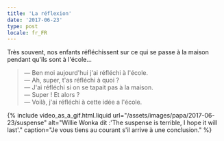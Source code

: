 ```yaml
---
title: 'La réflexion'
date: '2017-06-23'
type: post
locale: fr_FR
---
```


Très souvent, nos enfants réfléchissent sur ce qui se passe à la maison pendant qu'ils sont à l'école…

<!-- more -->

> — Ben moi aujourd'hui j'ai réfléchi à l'école.  
> — Ah, super, t'as réfléchi à quoi ?  
> — J'ai réfléchi si on se tapait pas à la maison.  
> — Super ! Et alors ?  
> — Voilà, j'ai réfléchi à cette idée a l'école.

{% include video_as_a_gif.html.liquid
url="/assets/images/papa/2017-06-23/suspense"
alt="Willie Wonka dit :'The suspense is terrible, I hope it will last'."
caption="Je vous tiens au courant s'il arrive à une conclusion."
%}
